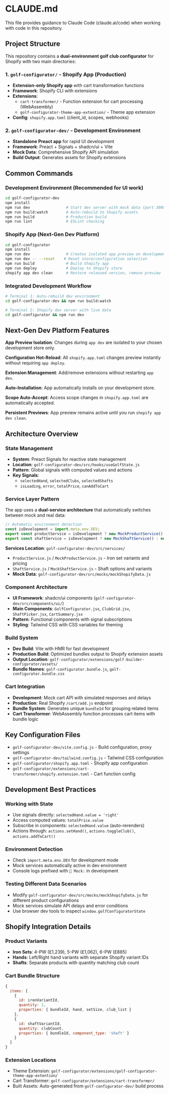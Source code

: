 # CLAUDE.md

This file provides guidance to Claude Code (claude.ai/code) when working with code in this repository.

## Project Structure

This repository contains a **dual-environment golf club configurator** for Shopify with two main directories:

### 1. `golf-configurator/` - Shopify App (Production)
- **Extension-only Shopify app** with cart transformation functions
- **Framework**: Shopify CLI with extensions
- **Extensions**:
  - `cart-transformer/` - Function extension for cart processing (WebAssembly)
  - `golf-configurator-theme-app-extention/` - Theme app extension
- **Config**: `shopify.app.toml` (client_id, scopes, webhooks)

### 2. `golf-configurator-dev/` - Development Environment  
- **Standalone Preact app** for rapid UI development
- **Framework**: Preact + Signals + shadcn/ui + Vite
- **Mock Data**: Comprehensive Shopify API simulation
- **Build Output**: Generates assets for Shopify extensions

## Common Commands

### Development Environment (Recommended for UI work)
```bash
cd golf-configurator-dev
npm install
npm run dev                # Start dev server with mock data (port 3000)
npm run build:watch        # Auto-rebuild to Shopify assets
npm run build              # Production build
npm run lint               # ESLint checking
```

### Shopify App (Next-Gen Dev Platform)
```bash
cd golf-configurator
npm install
npm run dev                # Creates isolated app preview on development store
npm run dev -- --reset    # Reset store/configuration selection
npm run build              # Build Shopify app
npm run deploy             # Deploy to Shopify store
shopify app dev clean      # Restore released version, remove preview
```

### Integrated Development Workflow
```bash
# Terminal 1: Auto-rebuild dev environment
cd golf-configurator-dev && npm run build:watch

# Terminal 2: Shopify dev server with live data
cd golf-configurator && npm run dev
```

## Next-Gen Dev Platform Features

**App Preview Isolation**: Changes during `app dev` are isolated to your chosen development store only.

**Configuration Hot-Reload**: All `shopify.app.toml` changes preview instantly without requiring `app deploy`.

**Extension Management**: Add/remove extensions without restarting `app dev`.

**Auto-Installation**: App automatically installs on your development store.

**Scope Auto-Accept**: Access scope changes in `shopify.app.toml` are automatically accepted.

**Persistent Previews**: App preview remains active until you run `shopify app dev clean`.

## Architecture Overview

### State Management
- **System**: Preact Signals for reactive state management
- **Location**: `golf-configurator-dev/src/hooks/useGolfState.js`
- **Pattern**: Global signals with computed values and actions
- **Key Signals**: 
  - `selectedHand`, `selectedClubs`, `selectedShafts`
  - `isLoading`, `error`, `totalPrice`, `canAddToCart`

### Service Layer Pattern
The app uses a **dual-service architecture** that automatically switches between mock and real data:

```javascript
// Automatic environment detection
const isDevelopment = import.meta.env.DEV;
export const productService = isDevelopment ? new MockProductService() : new ProductService();
export const shaftService = isDevelopment ? new MockShaftService() : new ShaftService();
```

**Services Location**: `golf-configurator-dev/src/services/`
- `ProductService.js` / `MockProductService.js` - Iron set variants and pricing
- `ShaftService.js` / `MockShaftService.js` - Shaft options and variants
- **Mock Data**: `golf-configurator-dev/src/mocks/mockShopifyData.js`

### Component Architecture
- **UI Framework**: shadcn/ui components (`golf-configurator-dev/src/components/ui/`)
- **Main Components**: `GolfConfigurator.jsx`, `ClubGrid.jsx`, `ShaftPicker.jsx`, `CartSummary.jsx`
- **Pattern**: Functional components with signal subscriptions
- **Styling**: Tailwind CSS with CSS variables for theming

### Build System
- **Dev Build**: Vite with HMR for fast development
- **Production Build**: Optimized bundles output to Shopify extension assets
- **Output Location**: `golf-configurator/extensions/golf-builder-configurator/assets/`
- **Bundle Names**: `golf-configurator.bundle.js`, `golf-configurator.bundle.css`

### Cart Integration
- **Development**: Mock cart API with simulated responses and delays
- **Production**: Real Shopify `/cart/add.js` endpoint
- **Bundle System**: Generates unique `bundleId` for grouping related items
- **Cart Transformer**: WebAssembly function processes cart items with bundle logic

## Key Configuration Files

- `golf-configurator-dev/vite.config.js` - Build configuration, proxy settings
- `golf-configurator-dev/tailwind.config.js` - Tailwind CSS configuration  
- `golf-configurator/shopify.app.toml` - Shopify app configuration
- `golf-configurator/extensions/cart-transformer/shopify.extension.toml` - Cart function config

## Development Best Practices

### Working with State
- Use signals directly: `selectedHand.value = 'right'`
- Access computed values: `totalPrice.value` 
- Subscribe in components: `selectedHand.value` (auto-rerenders)
- Actions through: `actions.setHand()`, `actions.toggleClub()`, `actions.addToCart()`

### Environment Detection
- Check `import.meta.env.DEV` for development mode
- Mock services automatically active in dev environment
- Console logs prefixed with `🧪 Mock:` in development

### Testing Different Data Scenarios
- Modify `golf-configurator-dev/src/mocks/mockShopifyData.js` for different product configurations
- Mock services simulate API delays and error conditions
- Use browser dev tools to inspect `window.golfConfiguratorState`

## Shopify Integration Details

### Product Variants
- **Iron Sets**: 4-PW (£1,239), 5-PW (£1,062), 6-PW (£885)
- **Hands**: Left/Right hand variants with separate Shopify variant IDs
- **Shafts**: Separate products with quantity matching club count

### Cart Bundle Structure
```javascript
{
  items: [
    { 
      id: ironVariantId, 
      quantity: 1,
      properties: { bundleId, hand, setSize, club_list }
    },
    { 
      id: shaftVariantId, 
      quantity: clubCount,
      properties: { bundleId, component_type: 'shaft' }
    }
  ]
}
```

### Extension Locations
- Theme Extension: `golf-configurator/extensions/golf-configurator-theme-app-extention/`
- Cart Transformer: `golf-configurator/extensions/cart-transformer/`
- Built Assets: Auto-generated from `golf-configurator-dev/` build process